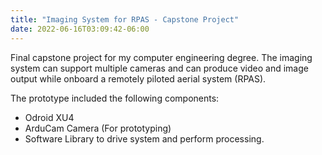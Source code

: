 ```yaml
---
title: "Imaging System for RPAS - Capstone Project"
date: 2022-06-16T03:09:42-06:00
---
```


Final capstone project for my computer engineering degree. The imaging system can 
support multiple cameras and can produce video and image output while onboard
a remotely piloted aerial system (RPAS). 

<!--more-->

The prototype included the following components:

- Odroid XU4
- ArduCam Camera (For prototyping)
- Software Library to drive system and perform processing.



